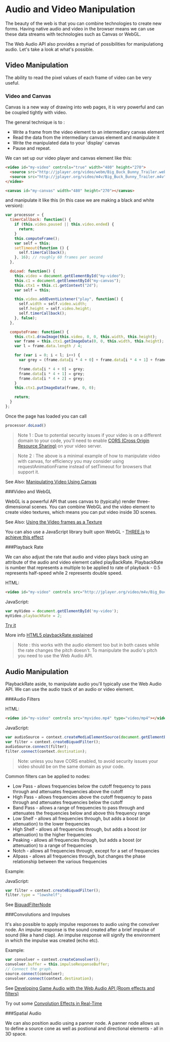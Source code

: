 Audio and Video Manipulation
============================

The beauty of the web is that you can combine technologies to create new forms. Having native audio and video in the browser means we can use these data streams with technologies such as Canvas or WebGL.

The Web Audio API also provides a myriad of possibilities for manipulationg audio. Let's take a look at what's possible.


Video Manipulation
------------------

The ability to read the pixel values of each frame of video can be very useful.

### Video and Canvas

Canvas is a new way of drawing into web pages, it is very powerful and can be coupled tightly with video.

The general technique is to :

- Write a frame from the video element to an intermediary canvas element
- Read the data from the intermediary canvas element and manipulate it
- Write the manipulated data to your 'display' canvas
- Pause and repeat.

We can set up our video player and canvas element like this:

`````html
<video id="my-video" controls="true" width="480" height="270">
  <source src="http://jplayer.org/video/webm/Big_Buck_Bunny_Trailer.webm" type="video/webm">
  <source src="http://jplayer.org/video/m4v/Big_Buck_Bunny_Trailer.m4v" type="video/mp4">
</video>

<canvas id="my-canvas" width="480" height="270"></canvas>
`````

and manipulate it like this (in this case we are making a black and white version):

`````javascript
var processor = {  
  timerCallback: function() {  
    if (this.video.paused || this.video.ended) {  
      return;  
    }  
    this.computeFrame();  
    var self = this;  
    setTimeout(function () {  
      self.timerCallback();  
    }, 16); // roughly 60 frames per second  
  }, 

  doLoad: function() { 
    this.video = document.getElementById("my-video"); 
    this.c1 = document.getElementById("my-canvas"); 
    this.ctx1 = this.c1.getContext("2d"); 
    var self = this;  

    this.video.addEventListener("play", function() { 
      self.width = self.video.width;  
      self.height = self.video.height;  
      self.timerCallback(); 
    }, false); 
  },  

  computeFrame: function() { 
    this.ctx1.drawImage(this.video, 0, 0, this.width, this.height); 
    var frame = this.ctx1.getImageData(0, 0, this.width, this.height); 
    var l = frame.data.length / 4;  

    for (var i = 0; i < l; i++) {
      var grey = (frame.data[i * 4 + 0] + frame.data[i * 4 + 1] + frame.data[i * 4 + 2]) / 3; 

      frame.data[i * 4 + 0] = grey; 
      frame.data[i * 4 + 1] = grey; 
      frame.data[i * 4 + 2] = grey; 
    } 
    this.ctx1.putImageData(frame, 0, 0); 

    return; 
  } 
};  
`````

Once the page has loaded you can call 
`````javascript
processor.doLoad()
`````

>Note 1 : Due to potential security issues if your video is on a different domain to your code, you'll need to enable [CORS (Cross Origin Resource Sharing)](http://en.wikipedia.org/wiki/Cross-origin_resource_sharing) on your video server.

>Note 2 : The above is a minimal example of how to manipulate video with canvas, for efficiency you may consider using requestAnimationFrame instead of setTimeout for browsers that support it. 

See Also: [Manipulating Video Using Canvas](https://developer.mozilla.org/en-US/docs/Web/HTML/Manipulating_video_using_canvas)

###Video and WebGL

WebGL is a powerful API that uses canvas to (typically) render three-dimensional scenes. You can combine WebGL and the video element to create video textures, which means you can put video inside 3D scenes.

See Also: [Using the Video frames as a Texture](https://developer.mozilla.org/en-US/docs/Web/WebGL/Animating_textures_in_WebGL#Using_the_video_frames_as_a_texture)

You can also use a JavaScript library built upon WebGL - [THREE.js](http://threejs.org) to [achieve this effect](http://stemkoski.github.io/Three.js/Video.html) 

###Playback Rate

We can also adjust the rate that audio and video plays back using an attribute of the audio and video element called playBackRate. PlaybackRate is number that represents a multiple to be applied to rate of playback - 0.5 represents half-speed while 2 represents double speed.

HTML:
`````html
<video id="my-video" controls src="http://jplayer.org/video/m4v/Big_Buck_Bunny_Trailer.m4v"></video>
`````

JavaScript:
`````javascript
var myVideo = document.getElementById('my-video');
myVideo.playbackRate = 2;
`````

[Try it](http://jsbin.com/qomuvefu/2/edit)

More info [HTML5 playbackRate explained](https://developer.mozilla.org/en-US/Apps/Build/Manipulating_media/HTML5_playbackRate_explained)

>Note : this works with the audio element too but in both cases while the rate changes the pitch doesn't. To manipulate the audio's pitch you need to use the Web Audio API.


Audio Manipulation
------------------

PlaybackRate aside, to manipulate audio you'll typically use the Web Audio API. We can use the audio track of an audio or video element.

###Audio Filters

HTML:
`````html
<video id="my-video" controls src="myvideo.mp4" type="video/mp4"></video>
`````

JavaScript:
`````javascript
var audioSource = context.createMediaElementSource(document.getElementById("my-video"));
var filter = context.createBiquadFilter();
audioSource.connect(filter);
filter.connect(context.destination);
`````

> Note: unless you have CORS enabled, to avoid security issues your video should be on the same domain as your code.

Common filters can be applied to nodes:

- Low Pass - allows frequencies below the cutoff frequency to pass through and attenuates frequencies above the cutoff
- High Pass - allows frequencies above the cutoff frequency to pass through and attenuates frequencies below the cutoff
- Band Pass - allows a range of frequencies to pass through and attenuates the frequencies below and above this frequency range
- Low Shelf - allows all frequencies through, but adds a boost (or attenuation) to the lower frequencies
- High Shelf - allows all frequencies through, but adds a boost (or attenuation) to the higher frequencies
- Peaking - allows all frequencies through, but adds a boost (or attenuation) to a range of frequencies
- Notch - allows all frequencies through, except for a set of frequencies
- Allpass - allows all frequencies through, but changes the phase relationship between the various frequencies

Example:

JavaScript:
`````javascript
var filter = context.createBiquadFilter();
filter.type = "lowshelf";
`````
See [BiquadFilterNode](https://developer.mozilla.org/en-US/docs/Web/API/BiquadFilterNode)

###Convolutions and Impulses

It's also possible to apply impulse responses to audio using the convolver node. An impulse response is the sound created after a brief impulse of sound (like a hand clap). An impulse response will signify the environment in which the impulse was created (echo etc).

Example:

`````Javascript
var convolver = context.createConvolver();
convolver.buffer = this.impulseResponseBuffer;
// Connect the graph.
source.connect(convolver);
convolver.connect(context.destination);
`````

See [Developing Game Audio with the Web Audio API (Room effects and filters)](http://www.html5rocks.com/en/tutorials/webaudio/games/#toc-room)

Try out some [Convolution Effects in Real-Time](http://chromium.googlecode.com/svn/trunk/samples/audio/convolution-effects.html)


###Spatial Audio

We can also position audio using a panner node. A panner node allows us to define a source cone as well as postional and directional elements - all in 3D space.  


